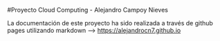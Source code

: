 #Proyecto Cloud Computing - Alejandro Campoy Nieves

La documentación de este proyecto ha sido realizada a través de github 
pages utilizando markdown --> https://alejandrocn7.github.io
